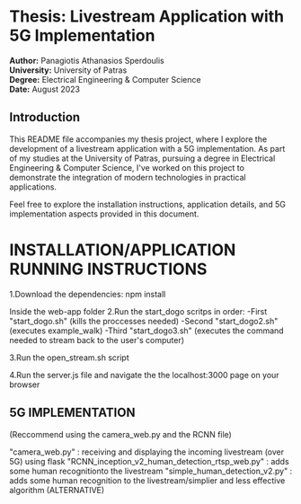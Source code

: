# Thesis: Livestream Application with 5G Implementation

**Author:** Panagiotis Athanasios Sperdoulis  
**University:** University of Patras  
**Degree:** Electrical Engineering & Computer Science  
**Date:** August 2023

## Introduction

This README file accompanies my thesis project, where I explore the development of a livestream application with a 5G implementation. As part of my studies at the University of Patras, pursuing a degree in Electrical Engineering & Computer Science, I've worked on this project to demonstrate the integration of modern technologies in practical applications.

Feel free to explore the installation instructions, application details, and 5G implementation aspects provided in this document.

# INSTALLATION/APPLICATION RUNNING INSTRUCTIONS

1.Download the dependencies:
npm install

Inside the web-app folder
2.Run the start_dogo scritps in order:
  -First "start_dogo.sh" (kills the proccesses needed)
  -Second "start_dogo2.sh" (executes example_walk)
  -Third "start_dogo3.sh" (executes the command needed to stream back to the user's computer)

3.Run the open_stream.sh script

4.Run the server.js file and navigate the the localhost:3000 page on your browser



## 5G IMPLEMENTATION 
(Reccommend using the camera_web.py and the RCNN file)

"camera_web.py" : receiving and displaying the incoming livestream (over 5G) using flask
"RCNN_inception_v2_human_detection_rtsp_web.py" : adds some human recognitionto the livestream
"simple_human_detection_v2.py" : adds some human recognition to the livestream/simplier and less effective algorithm (ALTERNATIVE)

